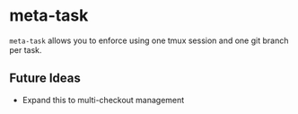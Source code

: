 # meta-task

`meta-task` allows you to enforce using one tmux session and one git branch per task.

## Future Ideas

* Expand this to multi-checkout management
